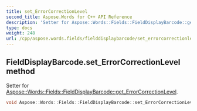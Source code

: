 ```yaml
---
title: set_ErrorCorrectionLevel
second_title: Aspose.Words for C++ API Reference
description: 'Setter for Aspose::Words::Fields::FieldDisplayBarcode::get_ErrorCorrectionLevel.'
type: docs
weight: 248
url: /cpp/aspose.words.fields/fielddisplaybarcode/set_errorcorrectionlevel/
---
```

## FieldDisplayBarcode.set_ErrorCorrectionLevel method


Setter for [Aspose::Words::Fields::FieldDisplayBarcode::get_ErrorCorrectionLevel](../get_errorcorrectionlevel/).

```cpp
void Aspose::Words::Fields::FieldDisplayBarcode::set_ErrorCorrectionLevel(const System::String &value)
```

